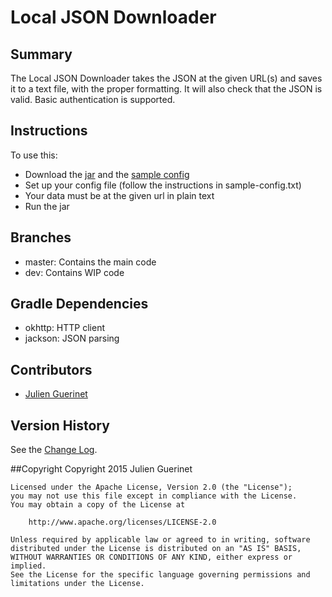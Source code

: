 # Local JSON Downloader

## Summary
The Local JSON Downloader takes the JSON at the given URL(s) and saves it to a text file, with the proper formatting.
It will also check that the JSON is valid. Basic authentication is supported.

## Instructions
To use this: 

* Download the [jar][1] and the [sample config](sample-config.txt)
* Set up your config file (follow the instructions in sample-config.txt)
* Your data must be at the given url in plain text
* Run the jar

[1]:https://github.com/jguerinet/local-json-downloader/releases/download/v1.6/local-json-downloader-1.6.jar

## Branches
* master: Contains the main code 
* dev: Contains WIP code

## Gradle Dependencies
* okhttp:   HTTP client
* jackson:  JSON parsing

## Contributors
* [Julien Guerinet](https://github.com/jguerinet)

## Version History
See the [Change Log](CHANGELOG.md).

##Copyright 
    Copyright 2015 Julien Guerinet

    Licensed under the Apache License, Version 2.0 (the "License");
    you may not use this file except in compliance with the License.
    You may obtain a copy of the License at
    
        http://www.apache.org/licenses/LICENSE-2.0
    
    Unless required by applicable law or agreed to in writing, software
    distributed under the License is distributed on an "AS IS" BASIS,
    WITHOUT WARRANTIES OR CONDITIONS OF ANY KIND, either express or implied.
    See the License for the specific language governing permissions and
    limitations under the License.
